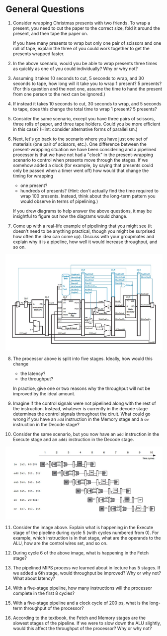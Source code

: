 # General Questions

1. Consider wrapping Christmas presents with two friends.
   To wrap a present,
   you need to cut the paper to the correct size,
   fold it around the present,
   and then tape the paper on.

   If you have many presents to wrap but only one pair of scissors and one
   roll of tape,
   explain the three of you could work together to get the presents wrapped
   faster.

2. In the above scenario,
   would you be able to wrap presents three times as quickly as one of you
   could individually?
   Why or why not?

3. Assuming it takes 10 seconds to cut, 5 seconds to wrap, and 30 seconds to
   tape,
   how long will it take you to wrap 1 present?
   5 presents?
   (For this question and the next one,
   assume the time to hand the present from one person to the next can be
   ignored.)

4. If instead it takes 10 seconds to cut, 30 seconds to wrap,
   and 5 seconds to tape,
   does this change the total time to wrap 1 present?
   5 presents?

5. Consider the same scenario,
   except you have three pairs of scissors,
   three rolls of paper,
   and three tape holders.
   Could you be more efficient in this case?
   (Hint: consider alternative forms of parallelism.)

6. Next, let's go back to the scenario where you have just one set of
   materials (one pair of scissors, etc.).
   One difference between the present-wrapping situation we have been
   considering and a pipelined processor is that we have not had a "clock"
   in the present-wrapping scenario to control when presents move through
   the stages.
   If we somehow added a clock
   (for example, by saying that presents could only be passed when a timer went
   off)
   how would that change the timing for wrapping
   * one present?
   * hundreds of presents?
     (Hint: don't actually find the time required to wrap 100 presents.
     Instead, think about the long-term pattern you would observe in terms of
     pipelining.)

   If you drew diagrams to help answer the above questions,
   it may be insightful to figure out how the diagrams would change.

7. Come up with a real-life example of pipelining that you might see
   (it doesn't need to be anything practical,
   though you might be surprised how often the idea can come up).
   Discuss with your groupmates and explain why it is a pipeline,
   how well it would increase throughput,
   and so on.

![pipelined processor](images/pipelined-processor.png)

8. The processor above is split into five stages.
   Ideally, how would this change
   * the latency?
   * the throughput?

   In practice, give one or two reasons why the throughput will not be improved
   by the ideal amount.

9. Imagine if the control signals were not pipelined along with the rest of
   the instruction.
   Instead, whatever is currently in the decode stage determines the control
   signals throughout the ciruit.
   What could go wrong if you have an `add` instruction in the Memory stage
   and a `sw` instruction in the Decode stage?

10. Consider the same scenario,
    but you now have an `add` instruction in the Execute stage
    and an `addi` instruction in the Decode stage.

![example code](images/pipeline-example-code.png)

11. Consider the image above.
    Explain what is happening in the Execute stage of the pipeline during
    cycle 5 (with cycles numbered from 0).
    For example, which instruction is in that stage,
    what are the operands to the ALU,
    how are the control wires set,
    and so on.

12. During cycle 6 of the above image,
    what is happening in the Fetch stage?

13. The pipelined MIPS process we learned about in lecture has 5 stages.
    If we added a 6th stage,
    would throughput be improved?
    Why or why not?
    What about latency?

14. With a five-stage pipeline,
    how many instructions will the processor complete in the first 8 cycles?

15. With a five-stage pipeline and a clock cycle of 200 ps,
    what is the long-term throughput of the processor?

16. According to the textbook,
    the Fetch and Memory stages are the slowest stages of the pipeline.
    If we were to slow down the ALU slightly,
    would this affect the throughput of the processor?
    Why or why not?
